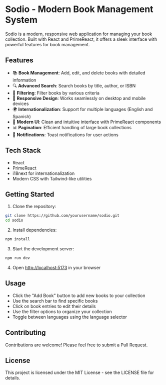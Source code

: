 # Sodio - Modern Book Management System

Sodio is a modern, responsive web application for managing your book collection. Built with React and PrimeReact, it offers a sleek interface with powerful features for book management.

## Features

- 📚 **Book Management**: Add, edit, and delete books with detailed information
- 🔍 **Advanced Search**: Search books by title, author, or ISBN
- 🎯 **Filtering**: Filter books by various criteria
- 📱 **Responsive Design**: Works seamlessly on desktop and mobile devices
- 🌍 **Internationalization**: Support for multiple languages (English and Spanish)
- 🎨 **Modern UI**: Clean and intuitive interface with PrimeReact components
- 📊 **Pagination**: Efficient handling of large book collections
- 🔔 **Notifications**: Toast notifications for user actions

## Tech Stack

- React
- PrimeReact
- i18next for internationalization
- Modern CSS with Tailwind-like utilities

## Getting Started

1. Clone the repository:
```bash
git clone https://github.com/yourusername/sodio.git
cd sodio
```

2. Install dependencies:
```bash
npm install
```

3. Start the development server:
```bash
npm run dev
```

4. Open [http://localhost:5173](http://localhost:5173) in your browser

## Usage

- Click the "Add Book" button to add new books to your collection
- Use the search bar to find specific books
- Click on book entries to edit their details
- Use the filter options to organize your collection
- Toggle between languages using the language selector

## Contributing

Contributions are welcome! Please feel free to submit a Pull Request.

## License

This project is licensed under the MIT License - see the LICENSE file for details.